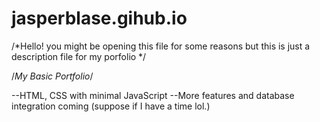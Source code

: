# jasperblase.gihub.io


/*Hello! you might be opening this file for some reasons but this is just a description file for my porfolio */

/*My Basic Portfolio*/

--HTML, CSS with minimal JavaScript
--More features and database integration coming (suppose if I have a time lol.)